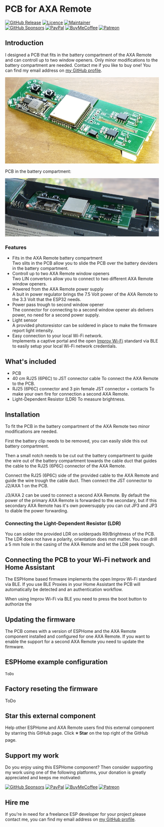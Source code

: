 # PCB for AXA Remote

[![GitHub Release][releases-shield]][releases]
[![Licence][license-shield]][license]
[![Maintainer][maintainer-shield]][maintainer]  
[![GitHub Sponsors][github-shield]][github]
[![PayPal][paypal-shield]][paypal]
[![BuyMeCoffee][buymecoffee-shield]][buymecoffee]
[![Patreon][patreon-shield]][patreon]

## Introduction

I designed a PCB that fits in the battery compartment of the AXA Remote and can controll up to two
window openers. Only minor modifications to the battery compartment are needed. Contact me if you
like to buy one! You can find my email address on [my GitHub profile](https://github.com/rrooggiieerr).

<img src="PCB.png"/>

PCB in the battery compartment:

<img src="PCB in battery compartment.png"/>

### Features

- Fits in the AXA Remote battery compartment  
  Two slits in the PCB allow you to slide the PCB over the battery deviders in the battery
  compartment.
- Controll up to two AXA Remote window openers  
  Two LIN convertors allow you to connect to two different AXA Remote window openers.
- Powered from the AXA Remote power supply  
  A buit in power regulator brings the 7.5 Volt power of the AXA Remote to the 3.3 Volt that the
  ESP32 needs.
- Power pass trough to second window opener  
  The connector for connecting to a second window opener als delivers power, no need for a second
  power supply.
- Light sensor  
  A provided photoresistor can be soldered in place to make the firmware report light intensity.
- Easy connection to your local Wi-Fi network.  
  Implements a captive portal and the open [Improv Wi-Fi](https://www.improv-wifi.com/) standard
  via BLE to easily setup your local Wi-Fi network credentials.

## What's included

- PCB
- 40 cm RJ25 (6P6C) to JST connector cable
  To connect the AXA Remote to the PCB.
- RJ25 (6P6C) connector and 3 pin female JST connector + contacts
  To make your own fire for connection a second AXA Remote.
- Light-Dependent Resistor (LDR)
  To measure brightness.

## Installation

To fit the PCB in the battery compartment of the AXA Remote two minor modifications are needed.

First the battery clip needs to be removed, you can easily slide this out battery compartment.

Then a small notch needs to be cut out the battery compartment to guide the wire out of the battery
compartment towards the cable duct that guides the cable to the RJ25 (6P6C) connector of the AXA
Remote.

Connect the RJ25 (6P6C) side of the provided cable to the AXA Remote and guide the wire trough the
cable duct. Then connect the JST connector to J2/AXA 1 on the PCB.

J3/AXA 2 can be used to connect a second AXA Remote. By default the power of the primary AXA Remote
is forwarded to the secondary, but if this secondary AXA Remote has it's own powersupply you can
cut JP3 and JP3 to diable the power forwarding.

### Connecting the Light-Dependent Resistor (LDR)

You can solder the provided LDR on solderpads R9/Brightness of the PCB. The LDR does not have a polarity, orientation does mot matter. You can drill a 5 mm hole in the casing of the AXA Remote and let the LDR peek trough.

## Connecting the PCB to your Wi-Fi network and Home Assistant

The ESPHome based firmware implements the open Improv Wi-Fi standard via BLE. If you use BLE Proxies in your Home Assistant the PCB will automatically be detected and an authentication workflow.

When using Improv Wi-Fi via BLE you need to press the boot button to authorize the 

## Updating the firmware

The PCB comes with a version of ESPHome and the AXA Remote component installed and configured for one AXA Remote. If you want to enable the support for a second AXA Remote you need to update the firmware.

## ESPHome example configuration

```
ToDo
```

## Factory reseting the firmware

ToDo

## Star this external component

Help other ESPHome and AXA Remote users find this external component by starring this GitHub page.
Click **⭐ Star** on the top right of the GitHub page.

## Support my work

Do you enjoy using this ESPHome component? Then consider supporting my work using one of the
following platforms, your donation is greatly appreciated and keeps me motivated:

[![GitHub Sponsors][github-shield]][github]
[![PayPal][paypal-shield]][paypal]
[![BuyMeCoffee][buymecoffee-shield]][buymecoffee]
[![Patreon][patreon-shield]][patreon]

## Hire me

If you're in need for a freelance ESP developer for your project please contact me, you can find my
email address on [my GitHub profile](https://github.com/rrooggiieerr).

[releases]: https://github.com/rrooggiieerr/esphome-axaremote/releases
[releases-shield]: https://img.shields.io/github/v/release/rrooggiieerr/esphome-axaremote?style=for-the-badge
[license]: ./LICENSE
[license-shield]: https://img.shields.io/github/license/rrooggiieerr/esphome-axaremote?style=for-the-badge
[maintainer]: https://github.com/rrooggiieerr
[maintainer-shield]: https://img.shields.io/badge/MAINTAINER-%40rrooggiieerr-41BDF5?style=for-the-badge
[paypal]: https://paypal.me/seekingtheedge
[paypal-shield]: https://img.shields.io/badge/PayPal-00457C?style=for-the-badge&logo=paypal&logoColor=white
[buymecoffee]: https://www.buymeacoffee.com/rrooggiieerr
[buymecoffee-shield]: https://img.shields.io/badge/Buy%20Me%20a%20Coffee-ffdd00?style=for-the-badge&logo=buy-me-a-coffee&logoColor=black
[github]: https://github.com/sponsors/rrooggiieerr
[github-shield]: https://img.shields.io/badge/sponsor-30363D?style=for-the-badge&logo=GitHub-Sponsors&logoColor=ea4aaa
[patreon]: https://www.patreon.com/seekingtheedge/creators
[patreon-shield]: https://img.shields.io/badge/Patreon-F96854?style=for-the-badge&logo=patreon&logoColor=white